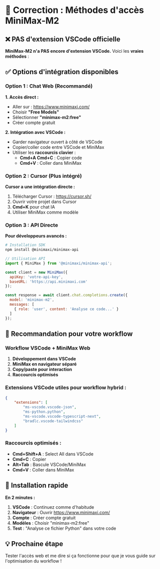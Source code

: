 # 🚨 Correction : Méthodes d'accès MiniMax-M2

## ❌ **PAS d'extension VSCode officielle**

**MiniMax-M2 n'a PAS encore d'extension VSCode.** Voici les **vraies méthodes** :

## ✅ **Options d'intégration disponibles**

### **Option 1 : Chat Web (Recommandé)**

**1. Accès direct :**
- Aller sur : https://www.minimaxi.com/
- Choisir **"Free Models"**
- Sélectionner **"minimax-m2:free"**
- Créer compte gratuit

**2. Intégration avec VSCode :**
- Garder navigateur ouvert à côté de VSCode
- Copier/coller code entre VSCode et MiniMax
- Utiliser les **raccourcis clavier** :
  - **Cmd+A Cmd+C** : Copier code
  - **Cmd+V** : Coller dans MiniMax

### **Option 2 : Cursor (Plus intégré)**

**Cursor a une intégration directe :**
1. Télécharger Cursor : https://cursor.sh/
2. Ouvrir votre projet dans Cursor
3. **Cmd+K** pour chat IA
4. Utiliser MiniMax comme modèle

### **Option 3 : API Directe**

**Pour développeurs avancés :**

```bash
# Installation SDK
npm install @minimaxi/minimax-api
```

```javascript
// Utilisation API
import { MiniMax } from '@minimaxi/minimax-api';

const client = new MiniMax({
  apiKey: 'votre-api-key',
  baseURL: 'https://api.minimaxi.com'
});

const response = await client.chat.completions.create({
  model: 'minimax-m2',
  messages: [
    { role: 'user', content: 'Analyse ce code...' }
  ]
});
```

## 🎯 **Recommandation pour votre workflow**

### **Workflow VSCode + MiniMax Web**

1. **Développement dans VSCode**
2. **MiniMax en navigateur séparé**
3. **Copy/paste pour interaction**
4. **Raccourcis optimisés**

### **Extensions VSCode utiles pour workflow hybrid :**

```json
{
    "extensions": [
        "ms-vscode.vscode-json",
        "ms-python.python",
        "ms-vscode.vscode-typescript-next",
        "bradlc.vscode-tailwindcss"
    ]
}
```

### **Raccourcis optimisés :**

- **Cmd+Shift+A** : Select All dans VSCode
- **Cmd+C** : Copier
- **Alt+Tab** : Bascule VSCode/MiniMax
- **Cmd+V** : Coller dans MiniMax

## 🚀 **Installation rapide**

**En 2 minutes :**

1. **VSCode** : Continuez comme d'habitude
2. **Navigateur** : Ouvrir https://www.minimaxi.com/
3. **Compte** : Créer compte gratuit
4. **Modèles** : Choisir "minimax-m2:free"
5. **Test** : "Analyse ce fichier Python" dans votre code

## 💡 **Prochaine étape**

Tester l'accès web et me dire si ça fonctionne pour que je vous guide sur l'optimisation du workflow !